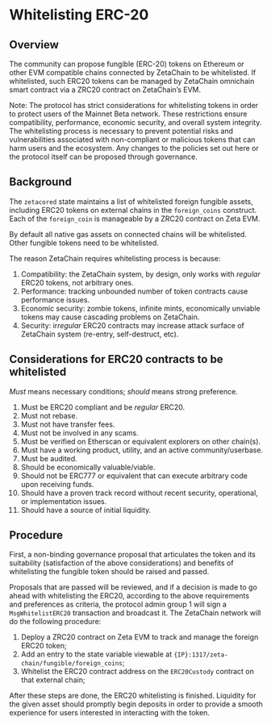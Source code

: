 # Whitelisting ERC-20

## Overview

The community can propose fungible (ERC-20) tokens on Ethereum or other EVM
compatible chains connected by ZetaChain to be whitelisted. If whitelisted, such
ERC20 tokens can be managed by ZetaChain omnichain smart contract via a ZRC20
contract on ZetaChain’s EVM.

Note: The protocol has strict considerations for whitelisting tokens in order to
protect users of the Mainnet Beta network. These restrictions ensure
compatibility, performance, economic security, and overall system integrity. The
whitelisting process is necessary to prevent potential risks and vulnerabilities
associated with non-compliant or malicious tokens that can harm users and the
ecosystem. Any changes to the policies set out here or the protocol itself can
be proposed through governance.

## Background

The `zetacored` state maintains a list of whitelisted foreign fungible assets,
including ERC20 tokens on external chains in the `foreign_coins` construct. Each
of the `foreign_coin` is manageable by a ZRC20 contract on Zeta EVM.

By default all native gas assets on connected chains will be whitelisted. Other
fungible tokens need to be whitelisted.

The reason ZetaChain requires whitelisting process is because:

1. Compatibility: the ZetaChain system, by design, only works with _regular_
   ERC20 tokens, not arbitrary ones.
2. Performance: tracking unbounded number of token contracts cause performance
   issues.
3. Economic security: zombie tokens, infinite mints, economically unviable
   tokens may cause cascading problems on ZetaChain.
4. Security: ir*regular* ERC20 contracts may increase attack surface of
   ZetaChain system (re-entry, self-destruct, etc).

## Considerations for ERC20 contracts to be whitelisted

_Must_ means necessary conditions; _should_ means strong preference.

1. Must be ERC20 compliant and be _regular_ ERC20.
2. Must not rebase.
3. Must not have transfer fees.
4. Must not be involved in any scams.
5. Must be verified on Etherscan or equivalent explorers on other chain(s).
6. Must have a working product, utility, and an active community/userbase.
7. Must be audited.
8. Should be economically valuable/viable.
9. Should not be ERC777 or equivalent that can execute arbitrary code upon
   receiving funds.
10. Should have a proven track record without recent security, operational, or
    implementation issues.
11. Should have a source of initial liquidity.

## Procedure

First, a non-binding governance proposal that articulates the token and its
suitability (satisfaction of the above considerations) and benefits of
whitelisting the fungible token should be raised and passed.

Proposals that are passed will be reviewed, and if a decision is made to go
ahead with whitelisting the ERC20, according to the above requirements and
preferences as criteria, the protocol admin group 1 will sign a
`MsgWhitelistERC20` transaction and broadcast it. The ZetaChain network will do
the following procedure:

1. Deploy a ZRC20 contract on Zeta EVM to track and manage the foreign ERC20
   token;
2. Add an entry to the state variable viewable at
   `{IP}:1317/zeta-chain/fungible/foreign_coins`;
3. Whitelist the ERC20 contract address on the `ERC20Custody` contract on that
   external chain;

After these steps are done, the ERC20 whitelisting is finished. Liquidity for
the given asset should promptly begin deposits in order to provide a smooth
experience for users interested in interacting with the token.
